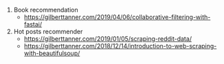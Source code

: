 1. Book recommendation
    - https://gilberttanner.com/2019/04/06/collaborative-filtering-with-fastai/
2. Hot posts recommender
    - https://gilberttanner.com/2019/01/05/scraping-reddit-data/
    - https://gilberttanner.com/2018/12/14/introduction-to-web-scraping-with-beautifulsoup/
